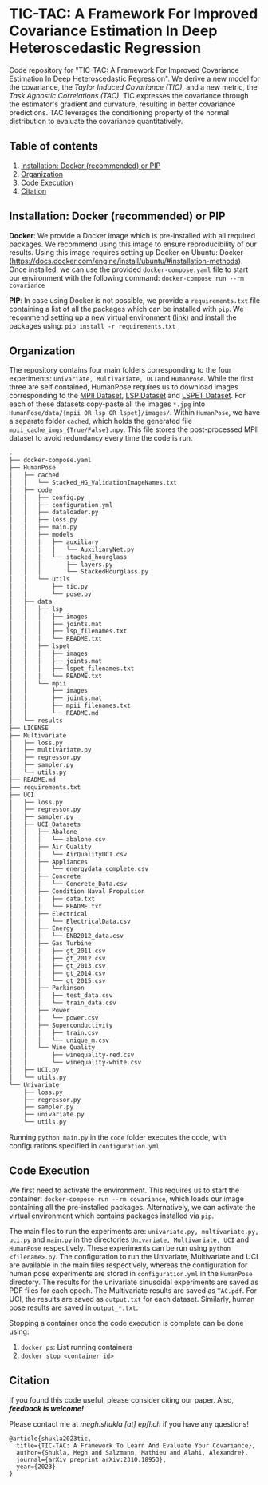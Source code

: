 # TIC-TAC: A Framework For Improved Covariance Estimation In Deep Heteroscedastic Regression

Code repository for "TIC-TAC: A Framework For Improved Covariance Estimation In Deep Heteroscedastic Regression". We derive a new model for the covariance, the _Taylor Induced Covariance (TIC)_, and a new metric, the _Task Agnostic Correlations (TAC)_. TIC expresses the covariance through the estimator's gradient and curvature, resulting in better covariance predictions. TAC leverages the conditioning property of the normal distribution to evaluate the covariance quantitatively.


## Table of contents
1. [Installation: Docker (recommended) or PIP](#installation)
1. [Organization](#organization)
1. [Code Execution](#execution)
1. [Citation](#citation)


## Installation: Docker (recommended) or PIP <a name="installation"></a>

**Docker**: We provide a Docker image which is pre-installed with all required packages. We recommend using this image to ensure reproducibility of our results. Using this image requires setting up Docker on Ubuntu: Docker (https://docs.docker.com/engine/install/ubuntu/#installation-methods). Once installed, we can use the provided `docker-compose.yaml` file to start our environment with the following command:  `docker-compose run --rm covariance` <br>

**PIP**: In case using Docker is not possible, we provide a `requirements.txt` file containing a list of all the packages which can be installed with `pip`.  We recommend setting up a new virtual environment ([link](https://packaging.python.org/en/latest/guides/installing-using-pip-and-virtual-environments/)) and install the packages using:  `pip install -r requirements.txt`


## Organization <a name="organization"></a>

The repository contains four main folders corresponding to the four experiments: `Univariate, Multivariate, UCI`and `HumanPose`. While the first three are self contained, HumanPose requires us to download images corresponding to the [MPII Dataset](https://datasets.d2.mpi-inf.mpg.de/andriluka14cvpr/mpii_human_pose_v1.tar.gz), [LSP Dataset](http://sam.johnson.io/research/lsp.html) and [LSPET Dataset](http://sam.johnson.io/research/lspet.html). For each of these datasets copy-paste all the images `*.jpg` into `HumanPose/data/{mpii OR lsp OR lspet}/images/`. Within `HumanPose`, we have a separate folder `cached`, which holds the generated file `mpii_cache_imgs_{True/False}.npy`. This file stores the post-processed MPII dataset to avoid redundancy every time the code is run.


```bash
.
├── docker-compose.yaml
├── HumanPose
│   ├── cached
│   │   └── Stacked_HG_ValidationImageNames.txt
│   ├── code
│   │   ├── config.py
│   │   ├── configuration.yml
│   │   ├── dataloader.py
│   │   ├── loss.py
│   │   ├── main.py
│   │   ├── models
│   │   │   ├── auxiliary
│   │   │   │   └── AuxiliaryNet.py
│   │   │   └── stacked_hourglass
│   │   │       ├── layers.py
│   │   │       └── StackedHourglass.py
│   │   └── utils
│   │       ├── tic.py
│   │       └── pose.py
│   ├── data
│   │   ├── lsp
│   │   │   ├── images
│   │   │   ├── joints.mat
│   │   │   ├── lsp_filenames.txt
│   │   │   └── README.txt
│   │   ├── lspet
│   │   │   ├── images
│   │   │   ├── joints.mat
│   │   │   ├── lspet_filenames.txt
│   │   │   └── README.txt
│   │   └── mpii
│   │       ├── images
│   │       ├── joints.mat
│   │       ├── mpii_filenames.txt
│   │       └── README.md
│   └── results
├── LICENSE
├── Multivariate
│   ├── loss.py
│   ├── multivariate.py
│   ├── regressor.py
│   ├── sampler.py
│   └── utils.py
├── README.md
├── requirements.txt
├── UCI
│   ├── loss.py
│   ├── regressor.py
│   ├── sampler.py
│   ├── UCI_Datasets
│   │   ├── Abalone
│   │   │   └── abalone.csv
│   │   ├── Air Quality
│   │   │   └── AirQualityUCI.csv
│   │   ├── Appliances
│   │   │   └── energydata_complete.csv
│   │   ├── Concrete
│   │   │   └── Concrete_Data.csv
│   │   ├── Condition Naval Propulsion
│   │   │   ├── data.txt
│   │   │   └── README.txt
│   │   ├── Electrical
│   │   │   └── ElectricalData.csv
│   │   ├── Energy
│   │   │   └── ENB2012_data.csv
│   │   ├── Gas Turbine
│   │   │   ├── gt_2011.csv
│   │   │   ├── gt_2012.csv
│   │   │   ├── gt_2013.csv
│   │   │   ├── gt_2014.csv
│   │   │   └── gt_2015.csv
│   │   ├── Parkinson
│   │   │   ├── test_data.csv
│   │   │   └── train_data.csv
│   │   ├── Power
│   │   │   └── power.csv
│   │   ├── Superconductivity
│   │   │   ├── train.csv
│   │   │   └── unique_m.csv
│   │   └── Wine Quality
│   │       ├── winequality-red.csv
│   │       └── winequality-white.csv
│   ├── UCI.py
│   └── utils.py
└── Univariate
    ├── loss.py
    ├── regressor.py
    ├── sampler.py
    ├── univariate.py
    └── utils.py
```

Running `python main.py` in the `code` folder executes the code, with configurations specified in `configuration.yml`


## Code Execution <a name="execution"></a>
We first need to activate the environment. This requires us to start the container: `docker-compose run --rm covariance`, which loads our image containing all the pre-installed packages. Alternatively, we can activate the virtual environment which contains packages installed via `pip`.

The main files to run the experiments are: `univariate.py, multivariate.py, uci.py` and `main.py` in the directories `Univariate, Multivariate, UCI` and `HumanPose` respectively. These experiments can be run using `python <filename>.py`. The configuration to run the Univariate, Multivariate and UCI are available in the main files respectively, whereas the configuration for human pose experiments are stored in `configuration.yml` in the `HumanPose` directory. The results for the univariate sinusoidal experiments are saved as PDF files for each epoch. The Multivariate results are saved as `TAC.pdf`. For UCI, the results are saved as `output.txt` for each dataset. Similarly, human pose results are saved in `output_*.txt`.

Stopping a container once the code execution is complete can be done using:
1. `docker ps`: List running containers
2. `docker stop <container id>`

## Citation <a name="citation"></a>

If you found this code useful, please consider citing our paper.
Also, **_feedback is welcome!_**

Please contact me at _megh.shukla [at] epfl.ch_ if you have any questions!

```
@article{shukla2023tic,
  title={TIC-TAC: A Framework To Learn And Evaluate Your Covariance},
  author={Shukla, Megh and Salzmann, Mathieu and Alahi, Alexandre},
  journal={arXiv preprint arXiv:2310.18953},
  year={2023}
}
```